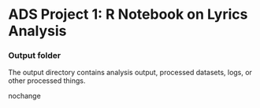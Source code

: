 # ADS Project 1:  R Notebook on Lyrics Analysis

### Output folder

The output directory contains analysis output, processed datasets, logs, or other processed things.

nochange 